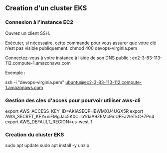 ## Creation d'un cluster EKS


### Connexion à l'instance EC2
Ouvrez un client SSH.



Exécuter, si nécessaire, cette commande pour vous assurer que votre clé n’est pas visible publiquement.
 chmod 400 devops-virginia.pem

Connectez-vous à votre instance à l’aide de son DNS public :
 ec2-3-83-113-112.compute-1.amazonaws.com

Exemple :

 ssh -i "devops-virginia.pem" ubuntu@ec2-3-83-113-112.compute-1.amazonaws.com



### Gestion des cles d'acces pour pourvoir utiliser aws-cli

export AWS_ACCESS_KEY_ID=AKIASEQPHBWMXU4UGX5R
export AWS_SECRET_KEY=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
export AWS_DEFAULT_REGION=us-west-1


### Creation du cluster EKS

sudo apt update
sudo apt install -y unzip
